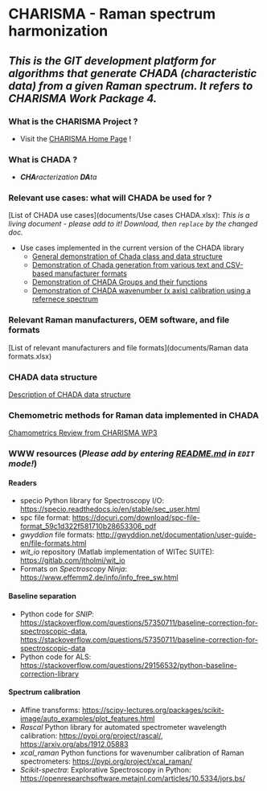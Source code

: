 # **CHARISMA - Raman spectrum harmonization**

## _This is the GIT development platform for algorithms that generate CHADA (characteristic data) from a given Raman spectrum. It refers to CHARISMA Work Package 4._

### What is the CHARISMA Project ?
- Visit the [CHARISMA Home Page](https://www.h2020charisma.eu/) !

### What is CHADA ?
- _**CHA**racterization **DA**ta_

### Relevant use cases: what will CHADA be used for ?
[List of CHADA use cases](documents/Use cases CHADA.xlsx): _This is a living document - please add to it! Download, then `replace` by the changed doc._
* Use cases implemented in the current version of the CHADA library
    * [General demonstration of Chada class and data structure](https://gitlab.cc-asp.fraunhofer.de/barton/charisma-raman-spectrum-harmonization/-/blob/master/Chada%20new%20demo.ipynb)
    * [Demonstration of Chada generation from various text and CSV-based manufacturer formats](https://gitlab.cc-asp.fraunhofer.de/barton/charisma-raman-spectrum-harmonization/-/blob/master/Chada%20txt%20import%20demo.ipynb)
    * [Demonstration of CHADA Groups and their functions](https://gitlab.cc-asp.fraunhofer.de/barton/charisma-raman-spectrum-harmonization/-/blob/master/Chada%20Group%20demo.ipynb)
    * [Demonstration of CHADA wavenumber (x axis) calibration using a refernece spectrum](https://gitlab.cc-asp.fraunhofer.de/barton/charisma-raman-spectrum-harmonization/-/blob/master/Chada%20calibration%20demo.ipynb)

### Relevant Raman manufacturers, OEM software, and file formats
[List of relevant manufacturers and file formats](documents/Raman data formats.xlsx)

### CHADA data structure
[Description of CHADA data structure](documents/Charisma%20deliverable%204_1.docx)

### Chemometric methods for Raman data implemented in CHADA
[Chamometrics Review from CHARISMA WP3](documents/Charisma%20deliverable%204_1.docx)

### WWW resources (_Please add by entering [README.md](README.md) in `EDIT` mode!_)
#### Readers
- specio Python library for Spectroscopy I/O: https://specio.readthedocs.io/en/stable/sec_user.html
- spc file format: https://docuri.com/download/spc-file-format_59c1d322f581710b28653306_pdf
- _gwyddion_ file formats: http://gwyddion.net/documentation/user-guide-en/file-formats.html
- _wit_io_ repository (Matlab implementation of WITec SUITE): https://gitlab.com/jtholmi/wit_io
- Formats on _Spectroscopy Ninja_: https://www.effemm2.de/info/info_free_sw.html

#### Baseline separation
- Python code for _SNIP_: https://stackoverflow.com/questions/57350711/baseline-correction-for-spectroscopic-data, https://stackoverflow.com/questions/57350711/baseline-correction-for-spectroscopic-data
- Python code for ALS: https://stackoverflow.com/questions/29156532/python-baseline-correction-library

#### Spectrum calibration
- Affine transforms: https://scipy-lectures.org/packages/scikit-image/auto_examples/plot_features.html
- _Rascal_ Python library for automated spectrometer wavelength calibration: https://pypi.org/project/rascal/, https://arxiv.org/abs/1912.05883
- _xcal_raman_ Python functions for wavenumber calibration of Raman spectrometers: https://pypi.org/project/xcal_raman/
- _Scikit-spectra_: Explorative Spectroscopy in Python: https://openresearchsoftware.metajnl.com/articles/10.5334/jors.bs/   
